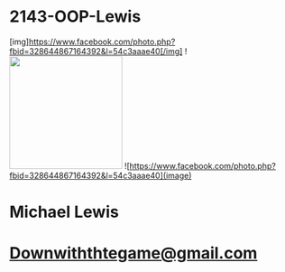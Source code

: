 # 2143-OOP-Lewis
[img]https://www.facebook.com/photo.php?fbid=328644867164392&l=54c3aaae40[/img]
! <img src="https://www.facebook.com/photo.php?fbid=328644867164392&l=54c3aaae40" width="200" height="200">
![https://www.facebook.com/photo.php?fbid=328644867164392&l=54c3aaae40](image)
# Michael Lewis
# Downwiththtegame@gmail.com
